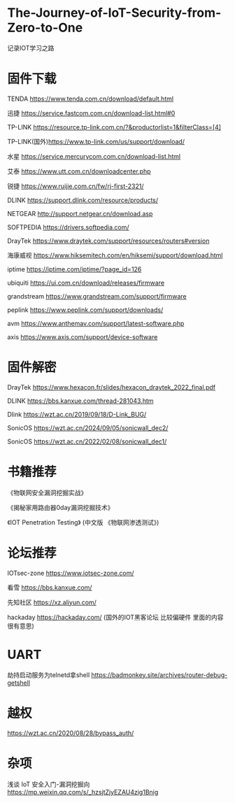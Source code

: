 # The-Journey-of-IoT-Security-from-Zero-to-One
记录IOT学习之路

# 固件下载
TENDA https://www.tenda.com.cn/download/default.html

迅捷 https://service.fastcom.com.cn/download-list.html#0

TP-LINK https://resource.tp-link.com.cn/?&productorlist=1&filterClass=[4]

TP-LINK(国外)https://www.tp-link.com/us/support/download/

水星 https://service.mercurycom.com.cn/download-list.html

艾泰 https://www.utt.com.cn/downloadcenter.php

锐捷 https://www.ruijie.com.cn/fw/rj-first-2321/

DLINK https://support.dlink.com/resource/products/

NETGEAR http://support.netgear.cn/download.asp

SOFTPEDIA https://drivers.softpedia.com/

DrayTek https://www.draytek.com/support/resources/routers#version

海康威视 https://www.hiksemitech.com/en/hiksemi/support/download.html

iptime https://iptime.com/iptime/?page_id=126

ubiquiti https://ui.com.cn/download/releases/firmware

grandstream https://www.grandstream.com/support/firmware

peplink https://www.peplink.com/support/downloads/

avm https://www.anthemav.com/support/latest-software.php

axis https://www.axis.com/support/device-software

# 固件解密

DrayTek https://www.hexacon.fr/slides/hexacon_draytek_2022_final.pdf

DLINK   https://bbs.kanxue.com/thread-281043.htm

Dlink   https://wzt.ac.cn/2019/09/18/D-Link_BUG/

SonicOS https://wzt.ac.cn/2024/09/05/sonicwall_dec2/

SonicOS https://wzt.ac.cn/2022/02/08/sonicwall_dec1/

# 书籍推荐
《物联网安全漏洞挖掘实战》

《揭秘家用路由器0day漏洞挖掘技术》

《IOT Penetration Testing》 (中文版 《物联网渗透测试》)

# 论坛推荐

IOTsec-zone https://www.iotsec-zone.com/

看雪 https://bbs.kanxue.com/

先知社区 https://xz.aliyun.com/

hackaday https://hackaday.com/ (国外的IOT黑客论坛 比较偏硬件 里面的内容很有意思)

# UART
劫持启动服务为telnetd拿shell https://badmonkey.site/archives/router-debug-getshell

# 越权
https://wzt.ac.cn/2020/08/28/bypass_auth/

# 杂项
浅谈 IoT 安全入门-漏洞挖掘向 https://mp.weixin.qq.com/s/_hzsjtZjyEZAU4zig1Bnig









